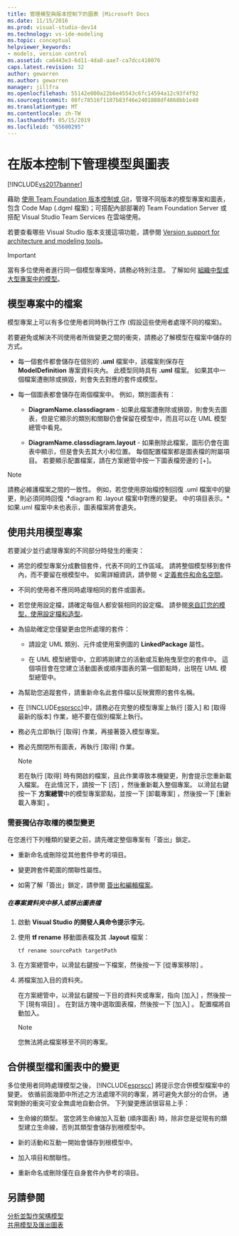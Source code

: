 ```yaml
---
title: 管理模型與版本控制下的圖表 |Microsoft Docs
ms.date: 11/15/2016
ms.prod: visual-studio-dev14
ms.technology: vs-ide-modeling
ms.topic: conceptual
helpviewer_keywords:
- models, version control
ms.assetid: ca6443e3-6d11-4da8-aae7-ca7dcc410076
caps.latest.revision: 32
author: gewarren
ms.author: gewarren
manager: jillfra
ms.openlocfilehash: 55142e000a22b6e45543c6fc14594a12c93f4f92
ms.sourcegitcommit: 08fc78516f1107b83f46e2401888df4868bb1e40
ms.translationtype: MT
ms.contentlocale: zh-TW
ms.lasthandoff: 05/15/2019
ms.locfileid: "65680295"
---
```

# <a name="manage-models-and-diagrams-under-version-control"></a>在版本控制下管理模型與圖表
[!INCLUDE[vs2017banner](../includes/vs2017banner.md)]

藉助 [使用 Team Foundation 版本控制或 Git](https://msdn.microsoft.com/library/33267cee-fe5f-4aa3-b2cd-6d22ceace314)，管理不同版本的模型專案和圖表，包含 Code Map (.dgml 檔案)；可搭配內部部署的 Team Foundation Server 或搭配 Visual Studio Team Services 在雲端使用。  
  
 若要查看哪些 Visual Studio 版本支援這項功能，請參閱 [Version support for architecture and modeling tools](../modeling/what-s-new-for-design-in-visual-studio.md#VersionSupport)。  
  
> [!IMPORTANT]
> 當有多位使用者進行同一個模型專案時，請務必特別注意。 了解如何 [組織中型或大型專案中的模型](../modeling/structure-your-modeling-solution.md)。  
  
## <a name="ModelingProjects"></a> 模型專案中的檔案  
 模型專案上可以有多位使用者同時執行工作 (假設這些使用者處理不同的檔案)。  
  
 若要避免或解決不同使用者所做變更之間的衝突，請務必了解模型在檔案中儲存的方式。  
  
- 每一個套件都會儲存在個別的 **.uml** 檔案中，該檔案則保存在 **ModelDefinition** 專案資料夾內。 此模型同時具有 **.uml** 檔案。 如果其中一個檔案遭刪除或損毀，則會失去對應的套件或模型。  
  
- 每一個圖表都會儲存在兩個檔案中。 例如，類別圖表有：  
  
    - **DiagramName.classdiagram** - 如果此檔案遭刪除或損毀，則會失去圖表，但是它顯示的類別和關聯仍會保留在模型中，而且可以在 UML 模型總管中看見。  
  
    - **DiagramName.classdiagram.layout** - 如果刪除此檔案，圖形仍會在圖表中顯示，但是會失去其大小和位置。 每個配置檔案都是圖表檔的附屬項目。 若要顯示配置檔案，請在方案總管中按一下圖表檔旁邊的 [+]。  
  
> [!NOTE]
> 請務必維護檔案之間的一致性。 例如，若您使用原始檔控制回復 .uml 檔案中的變更，則必須同時回復 .*diagram 和 .layout 檔案中對應的變更。 中的項目表示。\*如果.uml 檔案中未也表示，圖表檔案將會遺失。  
  
## <a name="Shared"></a> 使用共用模型專案  
 若要減少並行處理專案的不同部分時發生的衝突：  
  
- 將您的模型專案分成數個套件，代表不同的工作區域。 請將整個模型移到套件內，而不要留在根模型中。 如需詳細資訊，請參閱 <<c0> [ 定義套件和命名空間](../modeling/define-packages-and-namespaces.md)。  
  
- 不同的使用者不應同時處理相同的套件或圖表。  
  
- 若您使用設定檔，請確定每個人都安裝相同的設定檔。 請參閱[來自訂您的模型，使用設定檔和造型](../modeling/customize-your-model-with-profiles-and-stereotypes.md)。  
  
- 為協助確定您僅變更由您所處理的套件：  
  
    - 請設定 UML 類別、元件或使用案例圖的 **LinkedPackage** 屬性。  
  
    - 在 UML 模型總管中，立即將剛建立的活動或互動拖曳至您的套件中。 這個項目會在您建立活動圖表或順序圖表的第一個節點時，出現在 UML 模型總管中。  
  
- 為幫助您追蹤套件，請重新命名此套件檔以反映實際的套件名稱。  
  
- 在 [!INCLUDE[esprscc](../includes/esprscc-md.md)]中，請務必在完整的模型專案上執行 [簽入]  和 [取得最新的版本]  作業，絕不要在個別檔案上執行。  
  
- 務必先立即執行 [取得]  作業，再接著簽入模型專案。  
  
- 務必先關閉所有圖表，再執行 [取得]  作業。  
  
    > [!NOTE]
    > 若在執行 [取得] 時有開啟的檔案，且此作業導致本機變更，則會提示您重新載入檔案。 在此情況下，請按一下 [否] ，然後重新載入整個專案。 以滑鼠右鍵按一下 **方案總管**中的模型專案節點，並按一下 [卸載專案] ，然後按一下 [重新載入專案] 。  
  
### <a name="Exclusive"></a> 需要獨佔存取權的模型變更  
 在您進行下列種類的變更之前，請先確定整個專案有「簽出」鎖定。  
  
- 重新命名或刪除從其他套件參考的項目。  
  
- 變更跨套件範圍的關聯性屬性。  
  
- 如需了解「簽出」鎖定，請參閱 [簽出和編輯檔案](https://msdn.microsoft.com/library/eb404d63-c448-4994-9416-3e6d50ec554a)。  
  
##### <a name="to-move-a-diagram-file-in-or-out-of-a-project-folder"></a>在專案資料夾中移入或移出圖表檔  
  
1. 啟動 **Visual Studio 的開發人員命令提示字元**。  
  
2. 使用 **tf rename** 移動圖表檔及其 **.layout** 檔案：  
  
     `tf rename sourcePath targetPath`  
  
3. 在方案總管中，以滑鼠右鍵按一下檔案，然後按一下 [從專案移除] 。  
  
4. 將檔案加入目的資料夾。  
  
     在方案總管中，以滑鼠右鍵按一下目的資料夾或專案，指向 [加入] ，然後按一下 [現有項目] 。 在對話方塊中選取圖表檔，然後按一下 [加入] 。 配置檔將自動加入。  
  
    > [!NOTE]
    > 您無法將此檔案移至不同的專案。  
  
## <a name="Merging"></a> 合併模型檔和圖表中的變更  
 多位使用者同時處理模型之後， [!INCLUDE[esprscc](../includes/esprscc-md.md)] 將提示您合併模型檔案中的變更。 依循前面幾節中所述之方法處理不同的專案，將可避免大部分的合併。 通常剩餘的衝突可安全無虞地自動合併。 下列變更應該很容易上手：  
  
- 生命線的類型。 當您將生命線加入互動 (順序圖表) 時，除非您是從現有的類型建立生命線，否則其類型會儲存到根模型中。  
  
- 新的活動和互動一開始會儲存到根模型中。  
  
- 加入項目和關聯性。  
  
- 重新命名或刪除僅在自身套件內參考的項目。  
  
## <a name="see-also"></a>另請參閱  
 [分析並製作架構模型](../modeling/analyze-and-model-your-architecture.md)   
 [共用模型及匯出圖表](../modeling/share-models-and-exporting-diagrams.md)
